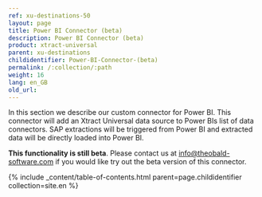```yaml
---
ref: xu-destinations-50
layout: page
title: Power BI Connector (beta)
description: Power BI Connector (beta)
product: xtract-universal
parent: xu-destinations
childidentifier: Power-BI-Connector-(beta)
permalink: /:collection/:path
weight: 16
lang: en_GB
old_url: 
---
```


In this section we describe our custom connector for Power BI. This connector will add an Xtract Universal data source to Power BIs list of data connectors. SAP extractions will be triggered from Power BI and extracted data will be directly loaded into Power BI.<br>

**This functionality is still beta**. Please contact us at info@theobald-software.com if you would like try out the beta version of this connector.

{% include _content/table-of-contents.html parent=page.childidentifier collection=site.en %}
